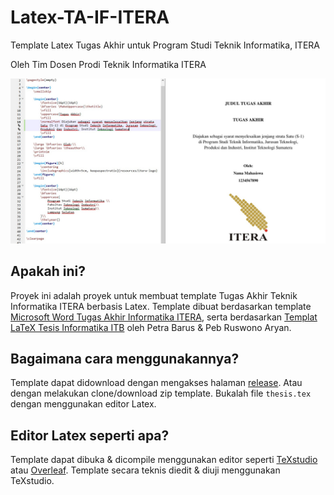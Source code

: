# Latex-TA-IF-ITERA
Template Latex Tugas Akhir untuk Program Studi Teknik Informatika, ITERA

Oleh Tim Dosen Prodi Teknik Informatika ITERA

![Screenshot LaTex dari TeXstudio](ss.jpg)

## Apakah ini?

Proyek ini adalah proyek untuk membuat template Tugas Akhir Teknik Informatika ITERA berbasis Latex. Template dibuat berdasarkan template [Microsoft Word Tugas Akhir Informatika ITERA](https://drive.google.com/file/d/1ZGk0GzCovn7iPYFXfmmWPUmS1PqBW1Ml/view), serta berdasarkan [Templat LaTeX Tesis Informatika ITB](https://github.com/petrabarus/if-itb-latex) oleh Petra Barus & Peb Ruswono Aryan.

## Bagaimana cara menggunakannya?

Template dapat didownload dengan mengakses halaman [release](https://github.com/rdhnk/Latex-TA-IF-ITERA/releases). Atau dengan melakukan clone/download zip template. Bukalah file `thesis.tex` dengan menggunakan editor Latex.

## Editor Latex seperti apa?

Template dapat dibuka & dicompile menggunakan editor seperti [TeXstudio](https://www.texstudio.org/) atau [Overleaf](https://www.overleaf.com). Template secara teknis diedit & diuji menggunakan TeXstudio.

